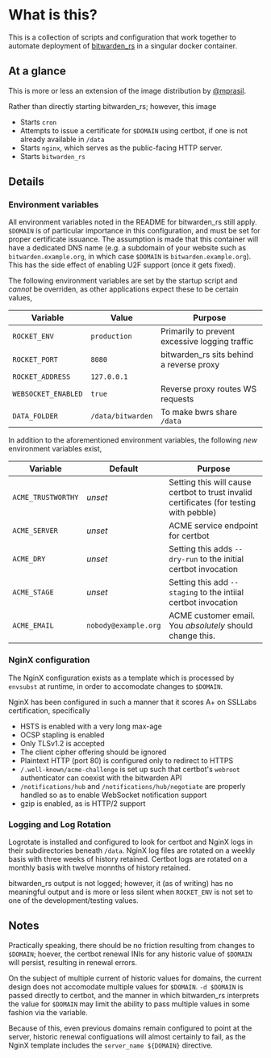 What is this?
=============

This is a collection of scripts and configuration that work together
to automate deployment of [bitwarden\_rs](https://github.com/dani-garcia/bitwarden\_rs)
in a singular docker container.

At a glance
-----------

This is more or less an extension of the image distribution by [@mprasil](https://github.com/mprasil).

Rather than directly starting bitwarden\_rs; however, this image

   * Starts `cron`
   * Attempts to issue a certificate for `$DOMAIN` using certbot, if one is not already available in `/data`
   * Starts `nginx`, which serves as the public-facing HTTP server.
   * Starts `bitwarden_rs`

Details
-------

### Environment variables

All environment variables noted in the README for bitwarden\_rs still apply. `$DOMAIN` is of particular importance
in this configuration, and must be set for proper certificate issuance. The assumption is made that this container will
have a dedicated DNS name (e.g. a subdomain of your website such as `bitwarden.example.org`, in which case `$DOMAIN` is `bitwarden.example.org`).
This has the side effect of enabling U2F support (once it gets fixed).

The following environment variables are set by the startup script and _cannot_ be overriden, as other applications expect these to be
certain values,

| Variable            | Value                         | Purpose                                        |
|---------------------|-------------------------------|------------------------------------------------|
| `ROCKET_ENV`        | `production`                  | Primarily to prevent excessive logging traffic |
| `ROCKET_PORT`       | `8080`                        | bitwarden\_rs sits behind a reverse proxy      |
| `ROCKET_ADDRESS`    | `127.0.0.1`                   |                                                |
| `WEBSOCKET_ENABLED` | `true`                        | Reverse proxy routes WS requests               |
| `DATA_FOLDER`       | `/data/bitwarden`             | To make bwrs share `/data`                     |

In addition to the aforementioned environment variables, the following _new_ environment variables exist,

| Variable           | Default              | Purpose                                                                                 |
|--------------------|----------------------|-----------------------------------------------------------------------------------------|
| `ACME_TRUSTWORTHY` | _unset_              | Setting this will cause certbot to trust invalid certificates (for testing with pebble) |
| `ACME_SERVER`      | _unset_              | ACME service endpoint for certbot                                                       |
| `ACME_DRY`         | _unset_              | Setting this adds `--dry-run` to the initial certbot invocation                         |
| `ACME_STAGE`       | _unset_              | Setting this add `--staging` to the intiial certbot invocation                          |
| `ACME_EMAIL`       | `nobody@example.org` | ACME customer email. You _absolutely_ should change this.                               |

### NginX configuration

The NginX configuration exists as a template which is processed by `envsubst` at runtime, in order to accomodate changes to `$DOMAIN`.


NginX has been configured in such a manner that it scores A+ on SSLLabs certification, specifically

   * HSTS is enabled with a very long max-age
   * OCSP stapling is enabled
   * Only TLSv1.2 is accepted
   * The client cipher offering should be ignored
   * Plaintext HTTP (port 80) is configured only to redirect to HTTPS
   * `/.well-known/acme-challenge` is set up such that certbot's `webroot` authenticator can coexist with the bitwarden API
   * `/notifications/hub` and `/notifications/hub/negotiate` are properly handled so as to enable WebSocket notification support
   * gzip is enabled, as is HTTP/2 support

### Logging and Log Rotation

Logrotate is installed and configured to look for certbot and NginX logs in their subdirectories beneath `/data`. NginX log files
are rotated on a weekly basis with three weeks of history retained. Certbot logs are rotated on a monthly basis with twelve monnths
of history retained.

bitwarden\_rs output is not logged; however, it (as of writing) has no meaningful output and is more or less silent when `ROCKET_ENV` is
not set to one of the development/testing values.

Notes
-----

Practically speaking, there should be no friction resulting from changes to `$DOMAIN`; hoever, the certbot renewal INIs for any historic
value of `$DOMAIN` will persist, resulting in renewal errors.

On the subject of multiple current of historic values for domains, the current design does not accomodate multiple values for `$DOMAIN`.
`-d $DOMAIN` is passed directly to certbot, and the manner in which bitwarden\_rs interprets the value for `$DOMAIN` may limit the
ability to pass multiple values in some fashion via the variable.

Because of this, even previous domains remain configured to point at the server, historic renewal configuations will almost certainly to fail,
as the NginX template includes the `server_name ${DOMAIN}` directive.
